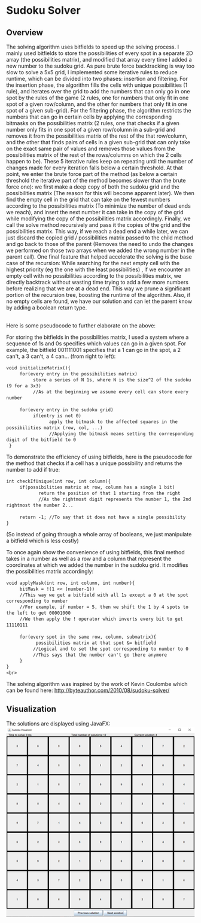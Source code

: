 # Sudoku Solver

<p align="center">

## Overview
  The solving algorithm uses bitfields to speed up the solving process. I mainly used bitfields to store the possibilities of every spot in a separate 2D array (the possibilities matrix), and modified that array every time I added a new number to  the sudoku grid. As pure brute force backtracking is way too slow to solve a 5x5 grid, I implemented some iterative rules to reduce runtime,  which can be divided into two phases: insertion and filtering. For the insertion phase, the algorithm fills the cells with unique possibilities (1 rule), and iterates over the grid to add the numbers that can only go in one spot by the rules of the game (2 rules, one for numbers that only fit in one spot of a given row/column, and the other for numbers that only fit in one spot of a given sub-grid). For the filtering phase, the algorithm restricts the numbers that can go in certain cells by applying the corresponding bitmasks on the possibilities matrix (2 rules, one that checks if a given number only fits in one spot of a given row/column in a sub-grid and removes it from the possibilities matrix of the rest of the that row/column, and the other that finds pairs of cells in a given sub-grid that can only take on the exact same pair of values and removes those values from the possibilities matrix of the rest of the rows/columns on which the 2 cells happen to be). These 5 iterative rules keep on repeating until the number of changes made for every iteration falls below a certain threshold. At that point, we enter the brute force part of the method (as below a certain threshold the iterative part of the method becomes slower than the brute force one): we first make a deep copy of both the sudoku grid and the possibilities matrix (The reason for this will become apparent later). We then find the empty cell in the grid that can take on the fewest numbers according to the possibilities matrix (To minimize the number of dead ends we reach), and insert the next number it can take in the copy of the grid while modifying the copy of the possibilities matrix accordingly. Finally, we call the solve method recursively and pass it the copies of the grid and the possibilities matrix. This way, if we reach a dead end a while later, we can just discard the copied grid / possibilities matrix passed to the child method and go back to those of the parent (Removes the need to undo the changes we performed on those two arrays when we added the wrong number in the parent call). One final feature that helped accelerate the solving is the base case of the recursion: While searching for the next empty cell with the highest priority (eg the one with the least possibilities) , if we encounter an empty cell with no possibilities according to the possibilities matrix, we directly backtrack without wasting time trying to add a few more numbers before realizing that we are at a dead end. This way we prune a significant portion of the recursion tree, boosting the runtime of the algorithm. Also, if no empty cells are found, we have our solution and can let the parent know by adding a boolean return type.<br/><br/>
  
  
  Here is some pseudocode to further elaborate on the above:<br/>
  
  For storing the bitfields in the possibilities matrix, I used a system where a sequence of 1s and 0s specifies which values can go in a given spot. For example, the bitfield 001111001 specifies that a 1 can go in the spot, a 2 can't, a 3 can't, a 4 can... (from right to left):

    void initializeMatrix(){
         for(every entry in the possibilities matrix)
              store a series of N 1s, where N is the size^2 of the sudoku (9 for a 3x3)
              //As at the beginning we assume every cell can store every number

         for(every entry in the sudoku grid)
              if(entry is not 0)
                    apply the bitmask to the affected squares in the possibilities matrix (row, col, ...)
                    //Applying the bitmask means setting the corresponding digit of the bitfield to 0
     }


To demonstrate the efficiency of using bitfields, here is the pseudocode for the method that checks if a cell has a unique possibility and returns the number to add if true:

    int checkIfUnique(int row, int column){
         if(possibilities matrix at row, column has a single 1 bit)
                return the position of that 1 starting from the right
                //As the rightmost digit represents the number 1, the 2nd rightmost the number 2...

         return -1; //To say that it does not have a single possibility
    }
(So instead of going through a whole array of booleans, we just manipulate a bitfield which is less costly)


To once again show the convenience of using bitfields, this final method takes in a number as well as a row and a column that represent the coordinates at which we added the number in the sudoku grid. It modifies the possibilities matrix accordingly:

    void applyMask(int row, int column, int number){
         bitMask = !(1 << (number-1))
         //This way we get a bitfield with all 1s except a 0 at the spot corresponding to number
         //For example, if number = 5, then we shift the 1 by 4 spots to the left to get 00001000
         //We then apply the ! operator which inverts every bit to get 11110111

         for(every spot in the same row, column, submatrix){
               possibilities matrix at that spot &= bitfield
              //Logical and to set the spot corresponding to number to 0
              //This says that the number can't go there anymore
         }
    }
    <br>
 The solving algorithm was inspired by the work of Kevin Coulombe which can be found here: http://byteauthor.com/2010/08/sudoku-solver/
 

## Visualization

 The solutions are displayed using JavaFX:
  <img src="Thumbnail.png" align="center"><br/><br/>
</p>

